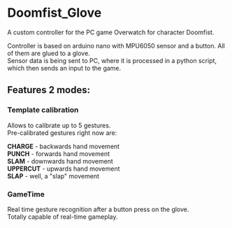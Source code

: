 # Doomfist_Glove
A custom controller for the PC game Overwatch for character Doomfist.

Controller is based on arduino nano with MPU6050 sensor and a button. All of them are glued to a glove.  
Sensor data is being sent to PC, where it is processed in a python script, which then sends an input to the game.

## Features 2 modes:  
### Template calibration   
Allows to calibrate up to 5 gestures.  
Pre-calibrated gestures right now are:  
  
**CHARGE** - backwards hand movement  
**PUNCH** - forwards hand movement  
**SLAM** - downwards hand movement  
**UPPERCUT** - upwards hand movement  
**SLAP** - well, a "slap" movement  

### GameTime  
Real time gesture recognition after a button press on the glove.  
Totally capable of real-time gameplay.

